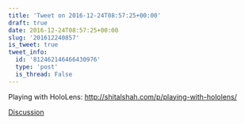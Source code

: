 ```yaml
---
title: 'Tweet on 2016-12-24T08:57:25+00:00'
draft: true
date: 2016-12-24T08:57:25+00:00
slug: '201612240857'
is_tweet: true
tweet_info:
  id: '812462146466430976'
  type: 'post'
  is_thread: False
---
```




Playing with HoloLens: <http://shitalshah.com/p/playing-with-hololens/>

[Discussion](https://x.com/sytelus/status/812462146466430976)
